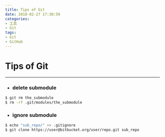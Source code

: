 ```yaml
---
title: Tips of Git
date: 2018-02-27 17:30:59
categories:
- 工具
- Git
tags:
- Git
- GitHub
---
```


# Tips of Git

---

+ ### delete submodule

```bash
$ git rm the_submodule
$ rm -rf .git/modules/the_submodule
```

+ ### ignore submodule

```bash
$ echo "sub_repo/" >> .gitignore
$ git clone https://user@bitbucket.org/user/repo.git sub_repo
```